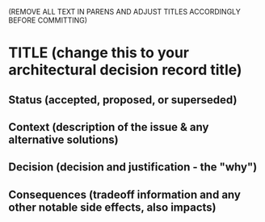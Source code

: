 (REMOVE ALL TEXT IN PARENS AND ADJUST TITLES ACCORDINGLY BEFORE COMMITTING)

# TITLE (change this to your architectural decision record title)

## Status (accepted, proposed, or superseded)

## Context (description of the issue & any alternative solutions)

## Decision (decision and justification - the "why")

## Consequences (tradeoff information and any other notable side effects, also impacts)
